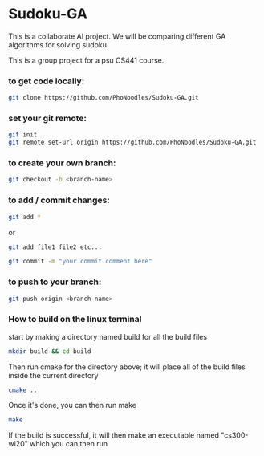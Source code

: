 # Sudoku-GA
This is a collaborate AI project. We will be comparing different GA algorithms for solving sudoku

This is a group project for a psu CS441 course.

### to get code locally: 

```bash
git clone https://github.com/PhoNoodles/Sudoku-GA.git
```

### set your git remote:

```bash
git init 
git remote set-url origin https://github.com/PhoNoodles/Sudoku-GA.git
```

### to create your own branch:

```bash
git checkout -b <branch-name> 
```

### to add / commit changes:

```bash
git add *   
```
or
```bash
git add file1 file2 etc...
```
```bash
git commit -m "your commit comment here"
```

### to push to your branch:

```bash
git push origin <branch-name>
```
### How to build on the linux terminal
start by making a directory named build for all the build files
```bash
mkdir build && cd build
```
Then run cmake for the directory above; it will place all of the build files inside the current directory

```bash
cmake ..
```
Once it's done, you can then run make

```bash
make
```
If the build is successful, it will then make an executable named "cs300-wi20" which you can then run  
